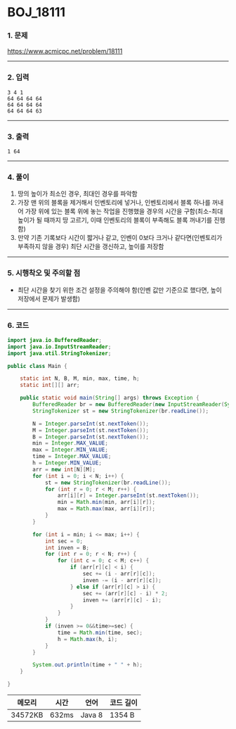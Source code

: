 # BOJ_18111


### 1. 문제

https://www.acmicpc.net/problem/18111

---

### 2. 입력
```
3 4 1
64 64 64 64
64 64 64 64
64 64 64 63
```

---


### 3. 출력
```
1 64
```

---


### 4. 풀이
1.  땅의 높이가 최소인 경우, 최대인 경우를 파악함
2. 가장 맨 위의 블록을 제거해서 인벤토리에 넣거나, 인벤토리에서 블록 하나를 꺼내어 가장 위에 있는 블록 위에 놓는 작업을 진행했을 경우의 시간을 구함(최소-최대 높이가 될 때까지 땅 고르기, 이때 인벤토리의 블록이 부족해도 블록 꺼내기를 진행함)
3. 만약 기존 기록보다 시간이 짧거나 같고, 인벤이 0보다 크거나 같다면(인벤토리가 부족하지 않을 경우) 최단 시간을 갱신하고, 높이를 저장함

---


### 5. 시행착오 및 주의할 점
- 최단 시간을 찾기 위한 조건 설정을 주의해야 함(인벤 값만 기준으로 했다면, 높이 저장에서 문제가 발생함)

---

### 6. 코드

```java
import java.io.BufferedReader;
import java.io.InputStreamReader;
import java.util.StringTokenizer;

public class Main {

	static int N, B, M, min, max, time, h;
	static int[][] arr;

	public static void main(String[] args) throws Exception {
		BufferedReader br = new BufferedReader(new InputStreamReader(System.in));
		StringTokenizer st = new StringTokenizer(br.readLine());

		N = Integer.parseInt(st.nextToken());
		M = Integer.parseInt(st.nextToken());
		B = Integer.parseInt(st.nextToken());
		min = Integer.MAX_VALUE;
		max = Integer.MIN_VALUE;
		time = Integer.MAX_VALUE;
		h = Integer.MIN_VALUE;
		arr = new int[N][M];
		for (int i = 0; i < N; i++) {
			st = new StringTokenizer(br.readLine());
			for (int r = 0; r < M; r++) {
				arr[i][r] = Integer.parseInt(st.nextToken());
				min = Math.min(min, arr[i][r]);
				max = Math.max(max, arr[i][r]);
			}
		}

		for (int i = min; i <= max; i++) {
			int sec = 0;
			int inven = B;
			for (int r = 0; r < N; r++) {
				for (int c = 0; c < M; c++) {
					if (arr[r][c] < i) {
						sec += (i - arr[r][c]);
						inven -= (i - arr[r][c]);
					} else if (arr[r][c] > i) {
						sec += (arr[r][c] - i) * 2;
						inven += (arr[r][c] - i);
					}
				}
			}
			if (inven >= 0&&time>=sec) {
				time = Math.min(time, sec);
				h = Math.max(h, i);
			}
		}

		System.out.println(time + " " + h);
	}

}
```



| 메모리  | 시간  | 언어   | 코드 길이 |
| ------- | ----- | ------ | --------- |
| 34572KB | 632ms | Java 8 | 1354 B    |
